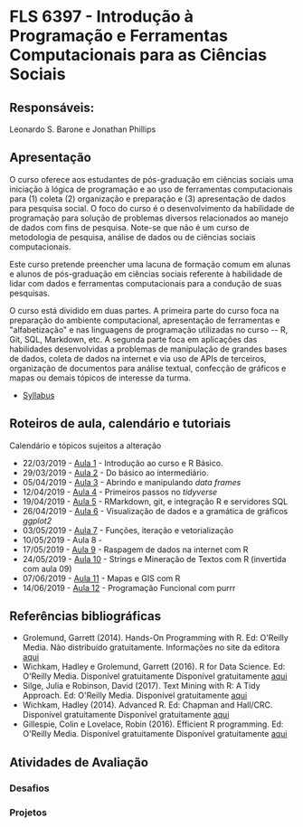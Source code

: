 #  FLS 6397 - Introdução à Programação e Ferramentas Computacionais para as Ciências Sociais

## Responsáveis: 
Leonardo S. Barone e Jonathan Phillips

## Apresentação

O curso oferece aos estudantes de pós-graduação em ciências sociais uma iniciação à lógica de programação e ao uso de ferramentas computacionais para (1) coleta (2) organização e preparação e (3) apresentação de dados para pesquisa social. O foco do curso é o desenvolvimento da habilidade de programação para solução de problemas diversos relacionados ao manejo de dados com fins de pesquisa. Note-se que não é um curso de metodologia de pesquisa, análise de dados ou de ciências sociais computacionais.

Este curso pretende preencher uma lacuna de formação comum em alunas e alunos de pós-graduação em ciências sociais referente à habilidade de lidar com dados e ferramentas computacionais para a condução de suas pesquisas.

O curso está dividido em duas partes. A primeira parte do curso foca na preparação do ambiente computacional, apresentação de ferramentas e "alfabetização" e nas linguagens de programação utilizadas no curso -- R, Git, SQL, Markdown, etc. A segunda parte foca em aplicações das habilidades desenvolvidas a problemas de manipulação de grandes bases de dados, coleta de dados na internet e via uso de APIs de terceiros, organização de documentos para análise textual, confecção de gráficos e mapas ou demais tópicos de interesse da turma.

- [Syllabus](https://github.com/JonnyPhillips/FLS6397_2019/blob/master/FLS6397%20Syllabus.md)

## Roteiros de aula, calendário e tutoriais

Calendário e tópicos sujeitos a alteração

- 22/03/2019 - [Aula 1](https://github.com/leobarone/FLS6397_2018/blob/master/classes/class01.md) - Introdução ao curso e R Básico.
- 29/03/2019 - [Aula 2](https://github.com/leobarone/FLS6397_2018/blob/master/classes/class02.md) - Do básico ao intermediário.
- 05/04/2019 - [Aula 3](https://github.com/leobarone/FLS6397_2018/blob/master/classes/class03.md) - Abrindo e manipulando _data frames_
- 12/04/2019 - [Aula 4](https://github.com/leobarone/FLS6397_2018/blob/master/classes/class04.md) - Primeiros passos no _tidyverse_
- 19/04/2019 - [Aula 5](https://github.com/leobarone/FLS6397_2018/blob/master/classes/class05.md) - RMarkdown, git, e integração R e servidores SQL
- 26/04/2019 - [Aula 6](https://github.com/leobarone/FLS6397_2018/blob/master/classes/class06.md) - Visualização de dados e a gramática de gráficos _ggplot2_
- 03/05/2019 - [Aula 7](https://github.com/leobarone/FLS6397_2018/blob/master/classes/class07.md) - Funções, iteração e vetorialização
- 10/05/2019 - Aula 8 -
- 17/05/2019 - [Aula 9](https://github.com/leobarone/FLS6397_2018/blob/master/classes/class09.md) - Raspagem de dados na internet com R
- 24/05/2019 - [Aula 10](https://github.com/leobarone/FLS6397_2018/blob/master/classes/class10.md) - Strings e Mineração de Textos com R (invertida com aula 09)
- 07/06/2019 - [Aula 11](https://github.com/leobarone/FLS6397_2018/blob/master/classes/class11.md) - Mapas e GIS com R
- 14/06/2019 - [Aula 12](https://github.com/leobarone/FLS6397_2018/blob/master/classes/class12.md) - Programação Funcional com purrr

## Referências bibliográficas

- Grolemund, Garrett (2014). Hands-On Programming with R. Ed: O'Reilly Media. Não distribuído gratuitamente. Informações no site da editora [aqui](http://shop.oreilly.com/product/0636920028574.do)
- Wichkam, Hadley e Grolemund, Garrett (2016). R for Data Science. Ed: O'Reilly Media. Disponível gratuitamente Disponível gratuitamente [aqui](https://www.tidytextmining.com/)
- Silge, Julia e Robinson, David (2017). Text Mining with R: A Tidy Approach. Ed: O'Reilly Media. Disponível gratuitamente [aqui](https://www.tidytextmining.com/) 
- Wichkam, Hadley (2014). Advanced R. Ed: Chapman and Hall/CRC. Disponível gratuitamente Disponível gratuitamente [aqui](http://adv-r.had.co.nz/)
- Gillespie, Colin e Lovelace, Robin (2016). Efficient R programming. Ed: O'Reilly Media. Disponível gratuitamente Disponível gratuitamente [aqui](https://csgillespie.github.io/efficientR/)

## Atividades de Avaliação

### Desafios

### Projetos
